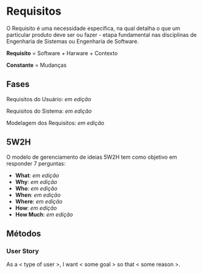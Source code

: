# Requisitos
O Requisito é uma necessidade específica, na qual detalha o que um particular produto deve ser ou fazer - etapa fundamental nas disciplinas de Engenharia de Sistemas ou Engenharia de Software.

**Requisito** = Software + Harware + Contexto

**Constante** = Mudanças

## Fases
Requisitos do Usuário: *em edição*

Requisitos do Sistema: *em edição*

Modelagem dos Requisitos: *em edição*

## 5W2H
O modelo de gerenciamento de ideias 5W2H tem como objetivo em responder 7 perguntas:

* **What**: *em edição*
* **Why**: *em edição*
* **Who**: *em edição*
* **When**: *em edição*
* **Where**: *em edição*
* **How**: *em edição*
* **How Much**: *em edição*

## Métodos
### User Story
As a < type of user >, I want < some goal > so that < some reason >.